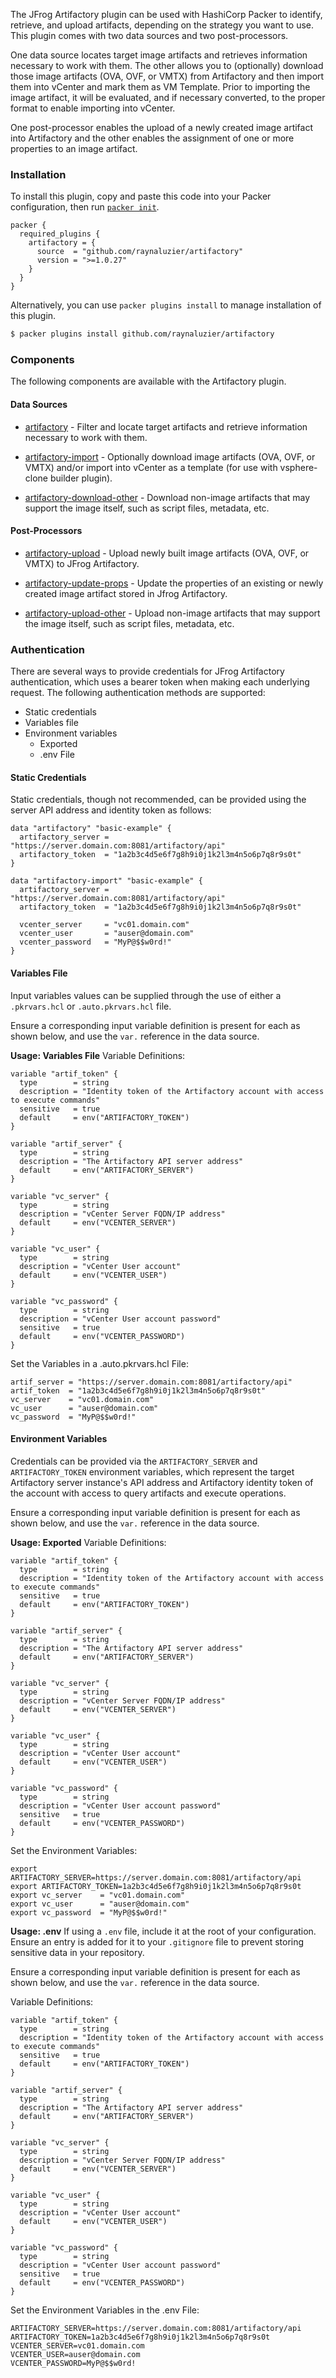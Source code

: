 The JFrog Artifactory plugin can be used with HashiCorp Packer to identify, retrieve, and upload artifacts, depending on the strategy you want to use. This plugin comes with two data sources and two post-processors. 

One data source locates target image artifacts and retrieves information necessary to work with them. The other allows you to (optionally) download those image artifacts (OVA, OVF, or VMTX) from Artifactory and then import them into vCenter and mark them as VM Template. Prior to importing the image artifact, it will be evaluated, and if necessary converted, to the proper format to enable importing into vCenter.

One post-processor enables the upload of a newly created image artifact into Artifactory and the other enables the assignment of one or more properties to an image artifact.


### Installation

To install this plugin, copy and paste this code into your Packer configuration, then run [`packer init`](https://www.packer.io/docs/commands/init).

```hcl
packer {
  required_plugins {
    artifactory = {
      source  = "github.com/raynaluzier/artifactory"
      version = ">=1.0.27"
    }
  }
}
```

Alternatively, you can use `packer plugins install` to manage installation of this plugin.

```sh
$ packer plugins install github.com/raynaluzier/artifactory
```

### Components
The following components are available with the Artifactory plugin.

#### Data Sources
- [artifactory](https://github.com/raynaluzier/packer-plugin-artifactory/blob/main/docs/datasources/datasource.mdx) - Filter and locate target artifacts and retrieve information necessary to work with them.

- [artifactory-import](https://github.com/raynaluzier/packer-plugin-artifactory/blob/main/docs/datasources/artifact_import.mdx) - Optionally download image artifacts (OVA, OVF, or VMTX) and/or import into vCenter as a template (for use with vsphere-clone builder plugin).

- [artifactory-download-other](https://github.com/raynaluzier/packer-plugin-artifactory/blob/main/docs/datasources/download_other.mdx) - Download non-image artifacts that may support the image itself, such as script files, metadata, etc.

#### Post-Processors
- [artifactory-upload](https://github.com/raynaluzier/packer-plugin-artifactory/blob/main/docs/post-processors/artifact_upload.mdx) - Upload newly built image artifacts (OVA, OVF, or VMTX) to JFrog Artifactory.

- [artifactory-update-props](https://github.com/raynaluzier/packer-plugin-artifactory/blob/main/docs/post-processors/update_props.mdx) - Update the properties of an existing or newly created image artifact stored in Jfrog Artifactory.

- [artifactory-upload-other](https://github.com/raynaluzier/packer-plugin-artifactory/blob/main/docs/post-processors/upload_other.mdx) - Upload non-image artifacts that may support the image itself, such as script files, metadata, etc.

### Authentication
There are several ways to provide credentials for JFrog Artifactory authentication, which uses a bearer token when making each underlying request. The following authentication methods are supported:

- Static credentials
- Variables file
- Environment variables
    - Exported
    - .env File

#### Static Credentials
Static credentials, though not recommended, can be provided using the server API address and identity token as follows:

```hcl
data "artifactory" "basic-example" {
  artifactory_server = "https://server.domain.com:8081/artifactory/api"
  artifactory_token  = "1a2b3c4d5e6f7g8h9i0j1k2l3m4n5o6p7q8r9s0t"
}

data "artifactory-import" "basic-example" {
  artifactory_server = "https://server.domain.com:8081/artifactory/api"
  artifactory_token  = "1a2b3c4d5e6f7g8h9i0j1k2l3m4n5o6p7q8r9s0t"

  vcenter_server     = "vc01.domain.com"
  vcenter_user       = "auser@domain.com"
  vcenter_password   = "MyP@$$w0rd!"
}
```
#### Variables File
Input variables values can be supplied through the use of either a `.pkrvars.hcl` or `.auto.pkrvars.hcl` file.

Ensure a corresponding input variable definition is present for each as shown below, and use the `var.` reference in the data source.

**Usage: Variables File**
Variable Definitions:
```
variable "artif_token" {
  type        = string
  description = "Identity token of the Artifactory account with access to execute commands"
  sensitive   = true
  default     = env("ARTIFACTORY_TOKEN")
}

variable "artif_server" {
  type        = string
  description = "The Artifactory API server address"
  default     = env("ARTIFACTORY_SERVER")
}

variable "vc_server" {
  type        = string
  description = "vCenter Server FQDN/IP address"
  default     = env("VCENTER_SERVER")
}

variable "vc_user" {
  type        = string
  description = "vCenter User account"
  default     = env("VCENTER_USER")
}

variable "vc_password" {
  type        = string
  description = "vCenter User account password"
  sensitive   = true
  default     = env("VCENTER_PASSWORD")
}
```
Set the Variables in a .auto.pkrvars.hcl File:
```
artif_server = "https://server.domain.com:8081/artifactory/api"
artif_token  = "1a2b3c4d5e6f7g8h9i0j1k2l3m4n5o6p7q8r9s0t"
vc_server    = "vc01.domain.com"
vc_user      = "auser@domain.com"
vc_password  = "MyP@$$w0rd!"

```

#### Environment Variables
Credentials can be provided via the `ARTIFACTORY_SERVER` and `ARTIFACTORY_TOKEN` environment variables, which represent the target Artifactory server instance's API address and Artifactory identity token of the account with access to query artifacts and execute operations.

Ensure a corresponding input variable definition is present for each as shown below, and use the `var.` reference in the data source.

**Usage:  Exported**
Variable Definitions:
```
variable "artif_token" {
  type        = string
  description = "Identity token of the Artifactory account with access to execute commands"
  sensitive   = true
  default     = env("ARTIFACTORY_TOKEN")
}

variable "artif_server" {
  type        = string
  description = "The Artifactory API server address"
  default     = env("ARTIFACTORY_SERVER")
}

variable "vc_server" {
  type        = string
  description = "vCenter Server FQDN/IP address"
  default     = env("VCENTER_SERVER")
}

variable "vc_user" {
  type        = string
  description = "vCenter User account"
  default     = env("VCENTER_USER")
}

variable "vc_password" {
  type        = string
  description = "vCenter User account password"
  sensitive   = true
  default     = env("VCENTER_PASSWORD")
}
```
Set the Environment Variables:
```
export ARTIFACTORY_SERVER=https://server.domain.com:8081/artifactory/api
export ARTIFACTORY_TOKEN=1a2b3c4d5e6f7g8h9i0j1k2l3m4n5o6p7q8r9s0t
export vc_server    = "vc01.domain.com"
export vc_user      = "auser@domain.com"
export vc_password  = "MyP@$$w0rd!"
```

**Usage:  .env**
If using a `.env` file, include it at the root of your configuration. Ensure an entry is added for it to your `.gitignore` file to prevent storing sensitive data in your repository.

Ensure a corresponding input variable definition is present for each as shown below, and use the `var.` reference in the data source.

Variable Definitions:
```
variable "artif_token" {
  type        = string
  description = "Identity token of the Artifactory account with access to execute commands"
  sensitive   = true
  default     = env("ARTIFACTORY_TOKEN")
}

variable "artif_server" {
  type        = string
  description = "The Artifactory API server address"
  default     = env("ARTIFACTORY_SERVER")
}

variable "vc_server" {
  type        = string
  description = "vCenter Server FQDN/IP address"
  default     = env("VCENTER_SERVER")
}

variable "vc_user" {
  type        = string
  description = "vCenter User account"
  default     = env("VCENTER_USER")
}

variable "vc_password" {
  type        = string
  description = "vCenter User account password"
  sensitive   = true
  default     = env("VCENTER_PASSWORD")
}
```
Set the Environment Variables in the .env File:
```
ARTIFACTORY_SERVER=https://server.domain.com:8081/artifactory/api
ARTIFACTORY_TOKEN=1a2b3c4d5e6f7g8h9i0j1k2l3m4n5o6p7q8r9s0t
VCENTER_SERVER=vc01.domain.com
VCENTER_USER=auser@domain.com
VCENTER_PASSWORD=MyP@$$w0rd!
```

